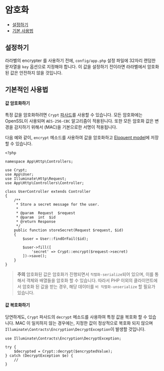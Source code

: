 # 암호화

- [설정하기](#configuration)
- [기본 사용법](#basic-usage)

<a name="configuration"></a>
## 설정하기

라라벨의 encrypter 를 사용하기 전에, `config/app.php` 설정 파일에 32자리 랜덤한 문자열을 `key` 옵션으로 지정해야 합니다. 이 값을 설정하기 전이라면 라라벨에서 암호화된 값은 안전하지 않을 것입니다. 

<a name="basic-usage"></a>
## 기본적인 사용법

#### 값 암호화하기

특정 값을 암호화하려면 `Crypt` [파사드](/docs/{{version}}/facades)를 사용할 수 있습니다. 모든 암호화에는 OpenSSL이 사용되며 `AES-256-CBC` 알고리즘이 적용된니다. 또한 모든 암호화 값은 변경을 감지하기 위해서 (MAC)을 기본으로한 서명이 적용됩니다.

다음 예와 같이, `encrypt` 메소드를 사용하여 값을 암호화하고 [Eloquent model](/docs/{{version}}/eloquent)에 저장할 수 있습니다. 

    <?php

    namespace App\Http\Controllers;

    use Crypt;
    use App\User;
    use Illuminate\Http\Request;
    use App\Http\Controllers\Controller;

    class UserController extends Controller
    {
        /**
         * Store a secret message for the user.
         *
         * @param  Request  $request
         * @param  int  $id
         * @return Response
         */
        public function storeSecret(Request $request, $id)
        {
            $user = User::findOrFail($id);

            $user->fill([
                'secret' => Crypt::encrypt($request->secret)
            ])->save();
        }
    }

> **주의** 암호화된 값은 암호화가 진행되면서 `직렬화-serialize`되어 있으며, 이를 통해서 객체와 배열들을 암호화 할 수 있습니다. 따라서 PHP 이외의 클라이언트에서 암호화 된 값을 받는 경우, 해당 데이터를 `비 직렬화-unserialize` 할 필요가 있습니다.

#### 값 복호화하기

당연하게도, `Crypt` 파사드의 `decrypt` 메소드를 사용하여 특정 값을 복호화 할 수 있습니다. MAC 이 일치하지 않는 경우에는, 지정한 값이 정상적으로 복호화 되지 않으며 `Illuminate\Contracts\Encryption\DecryptException`이 발생할 것입니다. 

    use Illuminate\Contracts\Encryption\DecryptException;

    try {
        $decrypted = Crypt::decrypt($encryptedValue);
    } catch (DecryptException $e) {
        //
    }
